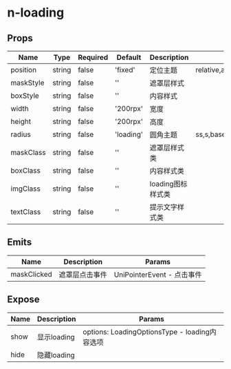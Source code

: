 # n-loading

## Props
| Name | Type | Required | Default | Description | Choices |
| --- | --- | --- | --- | --- | --- |
| position | string | false | 'fixed' | 定位主题 | relative,absolute,fixed,static,sticky | 
| maskStyle | string | false | '' | 遮罩层样式 |  | 
| boxStyle | string | false | '' | 内容样式 |  | 
| width | string | false | '200rpx' | 宽度 |  | 
| height | string | false | '200rpx' | 高度 |  | 
| radius | string | false | 'loading' | 圆角主题 | ss,s,base,l,ll,loading,none | 
| maskClass | string | false | '' | 遮罩层样式类 |  | 
| boxClass | string | false | '' | 内容样式类 |  | 
| imgClass | string | false | '' | loading图标样式类 |  | 
| textClass | string | false | '' | 提示文字样式类 |  | 

## Emits
| Name | Description | Params |
| --- | --- | --- | 
| maskClicked | 遮罩层点击事件 | UniPointerEvent - 点击事件 |

## Expose
| Name | Description | Params |
| --- | --- | --- |
| show | 显示loading | options: LoadingOptionsType - loading内容选项 |
| hide | 隐藏loading |  |

